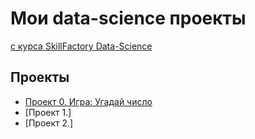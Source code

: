 # Мои data-science проекты
[с курса SkillFactory Data-Science](https://skillfactory.ru/data-scientist)

## Проекты

* [Проект 0. Игра: Угадай число](https://github.com/Craus33/sf_data_science/tree/main/Project_0)
* [Проект 1.]
* [Проект 2.]

